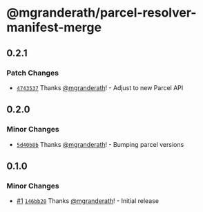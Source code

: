 # @mgranderath/parcel-resolver-manifest-merge

## 0.2.1

### Patch Changes

- [`4743537`](https://github.com/mgranderath/parcel-webextension-plugins/commit/4743537df4ff026ee84d86d796881fcdd34a71de) Thanks [@mgranderath](https://github.com/mgranderath)! - Adjust to new Parcel API

## 0.2.0

### Minor Changes

- [`5d40b8b`](https://github.com/mgranderath/parcel-webextension-plugins/commit/5d40b8b2c3cdfb87de7f796330eb0671fb650fae) Thanks [@mgranderath](https://github.com/mgranderath)! - Bumping parcel versions

## 0.1.0

### Minor Changes

- [#1](https://github.com/mgranderath/parcel-webextension-plugins/pull/1) [`146bb20`](https://github.com/mgranderath/parcel-webextension-plugins/commit/146bb20886226791cc436f66b950cba3e7993fe9) Thanks [@mgranderath](https://github.com/mgranderath)! - Initial release
